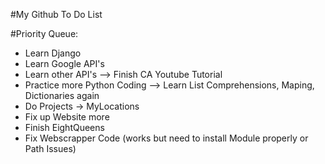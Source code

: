 #My Github To Do List

#Priority Queue:

* Learn Django
* Learn Google API's
* Learn other API's --> Finish CA Youtube Tutorial
* Practice more Python Coding --> Learn List Comprehensions, Maping, Dictionaries again
* Do Projects -> MyLocations 
* Fix up Website more
* Finish EightQueens
* Fix Webscrapper Code (works but need to install Module properly or Path Issues)
